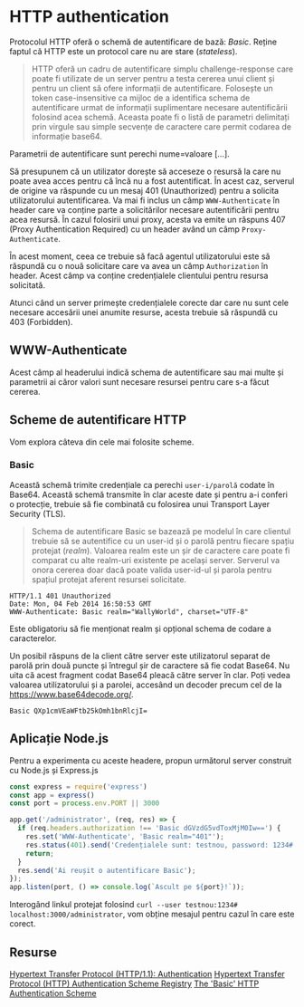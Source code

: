 # HTTP authentication

Protocolul HTTP oferă o schemă de autentificare de bază: *Basic*. Reține faptul că HTTP este un protocol care nu are stare (*stateless*).

> HTTP oferă un cadru de autentificare simplu challenge-response care poate fi utilizate de un server pentru a testa cererea unui client și pentru un client să ofere informații de autentificare. Folosește un token case-insensitive ca mijloc de a identifica schema de autentificare urmat de informații suplimentare necesare autentificării folosind acea schemă. Aceasta poate fi o listă de parametri delimitați prin virgule sau simple secvențe de caractere care permit codarea de informație base64.

Parametrii de autentificare sunt perechi nume=valoare [...].

Să presupunem că un utilizator dorește să acceseze o resursă la care nu poate avea acces pentru că încă nu a fost autentificat. În acest caz, serverul de origine va răspunde cu un mesaj 401 (Unauthorized) pentru a solicita utilizatorului autentificarea. Va mai fi inclus un câmp `WWW-Authenticate` în header care va conține parte a solicitărilor necesare autentificării pentru acea resursă.
În cazul folosirii unui proxy, acesta va emite un răspuns 407 (Proxy Authentication Required) cu un header având un câmp `Proxy-Authenticate`.

În acest moment, ceea ce trebuie să facă agentul utilizatorului este să răspundă cu o nouă solicitare care va avea un câmp `Authorization` în header. Acest câmp va conține credențialele clientului pentru resursa solicitată.

Atunci când un server primește credențialele corecte dar care nu sunt cele necesare accesării unei anumite resurse, acesta trebuie să răspundă cu 403 (Forbidden).

## WWW-Authenticate

Acest câmp al headerului indică schema de autentificare sau mai multe și parametrii ai căror valori sunt necesare resursei pentru care s-a făcut cererea.

## Scheme de autentificare HTTP

Vom explora câteva din cele mai folosite scheme.

### Basic

Această schemă trimite credențiale ca perechi `user-i/parolă` codate în Base64. Această schemă transmite în clar aceste date și pentru a-i conferi o protecție, trebuie să fie combinată cu folosirea unui Transport Layer Security (TLS).

> Schema de autentificare Basic se bazează pe modelul în care clientul trebuie să se autentifice cu un user-id și o parolă pentru fiecare spațiu protejat (*realm*). Valoarea realm este un șir de caractere care poate fi comparat cu alte realm-uri existente pe același server. Serverul va onora cererea doar dacă poate valida user-id-ul și parola pentru spațiul protejat aferent resursei solicitate.

```text
HTTP/1.1 401 Unauthorized
Date: Mon, 04 Feb 2014 16:50:53 GMT
WWW-Authenticate: Basic realm="WallyWorld", charset="UTF-8"
```

Este obligatoriu să fie menționat realm și opțional schema de codare a caracterelor.

Un posibil răspuns de la client către server este utilizatorul separat de parolă prin două puncte și întregul șir de caractere să fie codat Base64. Nu uita că acest fragment codat Base64 pleacă către server în clar. Poți vedea valoarea utilizatorului și a parolei, accesând un decoder precum cel de la https://www.base64decode.org/.

```text
Basic QXp1cmVEaWFtb25kOmh1bnRlcjI=
```

## Aplicație Node.js

Pentru a experimenta cu aceste headere, propun următorul server construit cu Node.js și Express.js

```javascript
const express = require('express')
const app = express()
const port = process.env.PORT || 3000

app.get('/administrator', (req, res) => {
  if (req.headers.authorization !== 'Basic dGVzdG5vdToxMjM0Iw==') {
    res.set('WWW-Authenticate', 'Basic realm="401"');
    res.status(401).send('Credențialele sunt: testnou, password: 1234#');
    return;
  }
  res.send('Ai reușit o autentificare Basic');
});
app.listen(port, () => console.log(`Ascult pe ${port}!`));
```

Interogând linkul protejat folosind `curl --user testnou:1234# localhost:3000/administrator`, vom obține mesajul pentru cazul în care este corect.

## Resurse

[Hypertext Transfer Protocol (HTTP/1.1): Authentication](https://tools.ietf.org/html/rfc7235)
[Hypertext Transfer Protocol (HTTP) Authentication Scheme Registry](http://www.iana.org/assignments/http-authschemes/http-authschemes.xhtml)
[The 'Basic' HTTP Authentication Scheme](https://tools.ietf.org/html/rfc7617)

